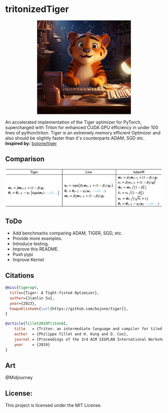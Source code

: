# tritonizedTiger
<p align="center">
  <img src="assets/cute_tiger.png" width="300" height="300" alt="Cute Llama">
</p>

An accelerated implementation of the Tiger optimizer for PyTorch, supercharged with Triton for enhanced CUDA GPU efficiency in under 100 lines of python/triton. 
Tiger is an extremely memory efficient Optimizer and also should be slightly faster than it's counterparts ADAM, SGD etc. **Inspired by:** [bojone/tiger](https://github.com/bojone/tiger/tree/main)

## Comparison
<img src="assets/Tiger-Lion-AdamW.png" alt="form">

## ToDo

- Add benchmarks comparing ADAM, TIGER, SGD, etc.
- Provide more examples.
- Introduce testing.
- Improve this README.
- Push pypi
- Improve Kernel
  
## Citations

```bibtex
@misc{tigeropt,
  title={Tiger: A Tight-fisted Optimizer},
  author={Jianlin Su},
  year={2023},
  howpublished={\url{https://github.com/bojone/tiger}},
}
```
```bibtex
@article{Tillet2019TritonAI,
    title   = {Triton: an intermediate language and compiler for tiled neural network computations},
    author  = {Philippe Tillet and H. Kung and D. Cox},
    journal = {Proceedings of the 3rd ACM SIGPLAN International Workshop on Machine Learning and Programming Languages},
    year    = {2019}
}
```
## Art
@Midjourney

## License:
This project is licensed under the MIT License.
